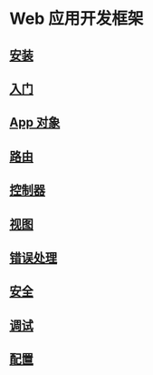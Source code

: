 # Web 应用开发框架
## [安装](/cn/manual/v1/web/installation)

## [入门](/cn/manual/v1/web/getting_started)

## [App 对象](/cn/manual/v1/web/app_object)

## [路由](/cn/manual/v1/web/routing)

## [控制器](/cn/manual/v1/web/controller)

## [视图](/cn/manual/v1/web/view)

## [错误处理](/cn/manual/v1/web/error_handing)

## [安全](/cn/manual/v1/web/security)

## [调试](/cn/manual/v1/web/debugging)

## [配置](/cn/manual/v1/web/configuration)
